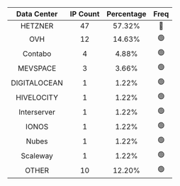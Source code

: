 | Data Center | IP Count | Percentage | Freq |
|:------------:|:--------:|:-----------:|:-----:|
| HETZNER | 47 | 57.32% | 🔴 |
| OVH | 12 | 14.63% | 🟢 |
| Contabo | 4 | 4.88% | 🟢 |
| MEVSPACE | 3 | 3.66% | 🟢 |
| DIGITALOCEAN | 1 | 1.22% | 🟢 |
| HIVELOCITY | 1 | 1.22% | 🟢 |
| Interserver | 1 | 1.22% | 🟢 |
| IONOS | 1 | 1.22% | 🟢 |
| Nubes | 1 | 1.22% | 🟢 |
| Scaleway | 1 | 1.22% | 🟢 |
| OTHER | 10 | 12.20% | 🟢 |